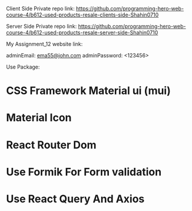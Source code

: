 Client Side Private repo link:
https://github.com/programming-hero-web-course-4/b612-used-products-resale-clients-side-Shahin0710

Server Side Private repo link:
https://github.com/programming-hero-web-course-4/b612-used-products-resale-server-side-Shahin0710

My Assignment_12 website link:

adminEmail: <ema55@john.com>
adminPassword: <123456>

Use Package:

# CSS Framework Material ui (mui)

# Material Icon

# React Router Dom

# Use Formik For Form validation

# Use React Query And Axios
